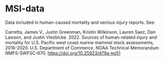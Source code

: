 # MSI-data
Data included in human-caused mortality and serious injury reports. See:

Carretta, James V., Justin Greenman, Kristin Wilkinson, Lauren Saez, Dan Lawson, and Justin Viezbicke. 2022. Sources of human-related injury and mortality for U.S. Pacific west coast marine mammal stock assessments, 2016-2020. U.S. Department of Commerce, NOAA Technical Memorandum NMFS-SWFSC-670. https://doi.org/10.25923/d79a-kg51
